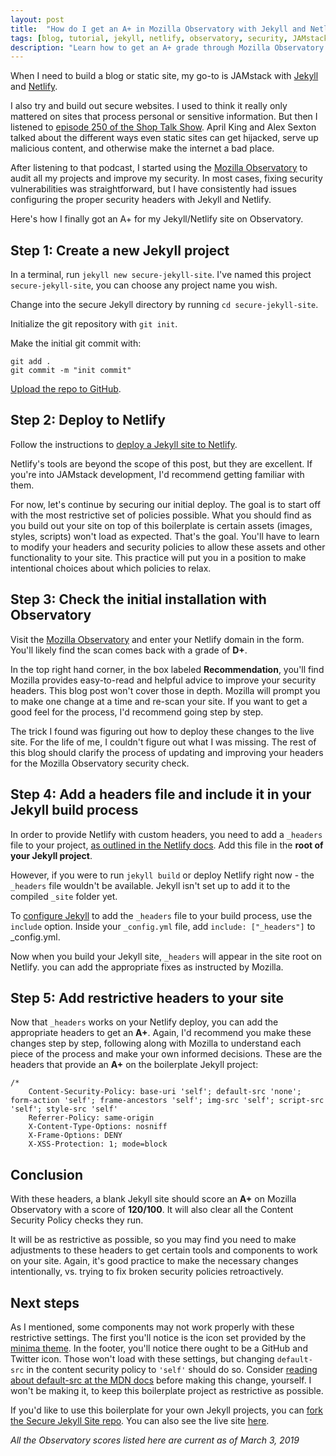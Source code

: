 ```yaml
---
layout: post
title:  "How do I get an A+ in Mozilla Observatory with Jekyll and Netlify?"
tags: [blog, tutorial, jekyll, netlify, observatory, security, JAMstack]
description: "Learn how to get an A+ grade through Mozilla Observatory using Jekyll and Netlify."
---
```


When I need to build a blog or static site, my go-to is JAMstack with [Jekyll](https://jekyllrb.com/) and [Netlify](https://www.netlify.com/).

I also try and build out secure websites. I used to think it really only mattered on sites that process personal or sensitive information. But then I listened to [episode 250 of the Shop Talk Show](https://shoptalkshow.com/episodes/250-web-security-april-king-alex-sexton/). April King and Alex Sexton talked about the different ways even static sites can get hijacked, serve up malicious content, and otherwise make the internet a bad place. 

After listening to that podcast, I started using the [Mozilla Observatory](https://observatory.mozilla.org/) to audit all my projects and improve my security. In most cases, fixing security vulnerabilities was straightforward, but I have consistently had issues configuring the proper security headers with Jekyll and Netlify.

Here's how I finally got an A+ for my Jekyll/Netlify site on Observatory. 

## Step 1: Create a new Jekyll project 

In a terminal, run `jekyll new secure-jekyll-site`. I've named this project `secure-jekyll-site`, you can choose any project name you wish.

Change into the secure Jekyll directory by running `cd secure-jekyll-site`. 

Initialize the git repository with `git init`.

Make the initial git commit with: 

```
git add .
git commit -m "init commit"
```

[Upload the repo to GitHub](https://help.github.com/en/articles/adding-an-existing-project-to-github-using-the-command-line). 

## Step 2: Deploy to Netlify 

Follow the instructions to [deploy a Jekyll site to Netlify](https://www.netlify.com/docs/continuous-deployment/).

Netlify's tools are beyond the scope of this post, but they are excellent. If you're into JAMstack development, I'd recommend getting familiar with them.

For now, let's continue by securing our initial deploy. The goal is to start off with the most restrictive set of policies possible. What you should find as you build out your site on top of this boilerplate is certain assets (images, styles, scripts) won't load as expected. That's the goal. You'll have to learn to modify your headers and security policies to allow these assets and other functionality to your site. This practice will put you in a position to make intentional choices about which policies to relax. 

## Step 3: Check the initial installation with Observatory 

Visit the [Mozilla Observatory](https://observatory.mozilla.org/) and enter your Netlify domain in the form. You'll likely find the scan comes back with a grade of **D+**. 

In the top right hand corner, in the box labeled **Recommendation**, you'll find Mozilla provides easy-to-read and helpful advice to improve your security headers. This blog post won't cover those in depth. Mozilla will prompt you to make one change at a time and re-scan your site. If you want to get a good feel for the process, I'd recommend going step by step. 

The trick I found was figuring out how to deploy these changes to the live site. For the life of me, I couldn't figure out what I was missing. The rest of this blog should clarify the process of updating and improving your headers for the Mozilla Observatory security check. 

## Step 4: Add a headers file and include it in your Jekyll build process

In order to provide Netlify with custom headers, you need to add a `_headers` file to your project, [as outlined in the Netlify docs](https://www.netlify.com/docs/headers-and-basic-auth/). Add this file in the **root of your Jekyll project**. 

However, if you were to run `jekyll build` or deploy Netlify right now - the `_headers` file wouldn't be available. Jekyll isn't set up to add it to the compiled `_site` folder yet. 

To [configure Jekyll](https://jekyllrb.com/docs/configuration/options/) to add the `_headers` file to your build process, use the `include` option. Inside your `_config.yml` file, add `include: ["_headers"]` to _config.yml. 

Now when you build your Jekyll site, `_headers` will appear in the site root on Netlify. you can add the appropriate fixes as instructed by Mozilla. 

## Step 5: Add restrictive headers to your site 

Now that `_headers` works on your Netlify deploy, you can add the appropriate headers to get an **A+**. Again, I'd recommend you make these changes step by step, following along with Mozilla to understand each piece of the process and make your own informed decisions. These are the headers that provide an **A+** on the boilerplate Jekyll project:

```
/* 
    Content-Security-Policy: base-uri 'self'; default-src 'none'; form-action 'self'; frame-ancestors 'self'; img-src 'self'; script-src 'self'; style-src 'self'
    Referrer-Policy: same-origin
    X-Content-Type-Options: nosniff
    X-Frame-Options: DENY
    X-XSS-Protection: 1; mode=block
```

## Conclusion 

With these headers, a blank Jekyll site should score an **A+** on Mozilla Observatory with a score of **120/100**. It will also clear all the Content Security Policy checks they run. 

It will be as restrictive as possible, so you may find you need to make adjustments to these headers to get certain tools and components to work on your site. Again, it's good practice to make the necessary changes intentionally, vs. trying to fix broken security policies retroactively. 

## Next steps 

As I mentioned, some components may not work properly with these restrictive settings. The first you'll notice is the icon set provided by the [minima theme](https://github.com/jekyll/minima). In the footer, you'll notice there ought to be a GitHub and Twitter icon. Those won't load with these settings, but changing `default-src` in the content security policy to `'self'` should do so. Consider [reading about default-src at the MDN docs](https://developer.mozilla.org/en-US/docs/Web/HTTP/Headers/Content-Security-Policy/default-src) before making this change, yourself. I won't be making it, to keep this boilerplate project as restrictive as possible. 

If you'd like to use this boilerplate for your own Jekyll projects, you can [fork the Secure Jekyll Site repo](https://github.com/ogdenstudios/secure-jekyll-site). You can also see the live site [here](https://secure-jekyll-site.netlify.com/).

*All the Observatory scores listed here are current as of March 3, 2019*